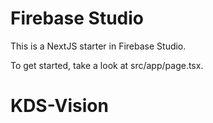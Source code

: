 # Firebase Studio

This is a NextJS starter in Firebase Studio.

To get started, take a look at src/app/page.tsx.
# KDS-Vision
